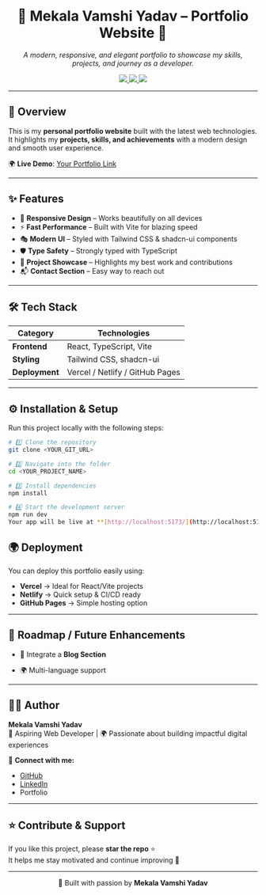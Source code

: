 <!-- Banner -->
<h1 align="center">🌟 Mekala Vamshi Yadav – Portfolio Website 🌟</h1>
<p align="center">
  <em>A modern, responsive, and elegant portfolio to showcase my skills, projects, and journey as a developer.</em>
</p>

<p align="center">
  <a href="https://github.com/VAMSHIYADAV46">
    <img src="https://img.shields.io/badge/GitHub-VAMSHIYADAV46-black?logo=github" />
  </a>
  <a href="https://linkedin.com">
    <img src="https://img.shields.io/badge/LinkedIn-Connect-blue?logo=linkedin" />
  </a>
  <a href="mailto:youremail@example.com">
    <img src="https://img.shields.io/badge/Email-Contact-red?logo=gmail" />
  </a>
</p>

---

## 🚀 Overview  

This is my **personal portfolio website** built with the latest web technologies.  
It highlights my **projects, skills, and achievements** with a modern design and smooth user experience.  

🌍 **Live Demo**: [Your Portfolio Link](https://your-portfolio-link.com)  

---

## ✨ Features  

- 🎨 **Responsive Design** – Works beautifully on all devices  
- ⚡ **Fast Performance** – Built with Vite for blazing speed  
- 🎭 **Modern UI** – Styled with Tailwind CSS & shadcn-ui components  
- 🛡️ **Type Safety** – Strongly typed with TypeScript  
- 🔗 **Project Showcase** – Highlights my best work and contributions  
- 📬 **Contact Section** – Easy way to reach out  

---

## 🛠️ Tech Stack  

| Category       | Technologies |
|----------------|--------------|
| **Frontend**   | React, TypeScript, Vite |
| **Styling**    | Tailwind CSS, shadcn-ui |
| **Deployment** | Vercel / Netlify / GitHub Pages |

---

## ⚙️ Installation & Setup  

Run this project locally with the following steps:  

```bash
# 1️⃣ Clone the repository
git clone <YOUR_GIT_URL>

# 2️⃣ Navigate into the folder
cd <YOUR_PROJECT_NAME>

# 3️⃣ Install dependencies
npm install

# 4️⃣ Start the development server
npm run dev
Your app will be live at **[http://localhost:5173/](http://localhost:5173/)** 🎉  

```

## 🌍 Deployment  

You can deploy this portfolio easily using:  

- **Vercel** → Ideal for React/Vite projects  
- **Netlify** → Quick setup & CI/CD ready  
- **GitHub Pages** → Simple hosting option  

---



## 📌 Roadmap / Future Enhancements  

 
- 📝 Integrate a **Blog Section**  
 
- 🌍 Multi-language support  

---

## 🧑‍💻 Author  

**Mekala Vamshi Yadav**  
💼 Aspiring Web Developer | 🌍 Passionate about building impactful digital experiences  

🔗 **Connect with me:**  
- [GitHub](https://github.com/VAMSHIYADAV46)  
- [LinkedIn](https://linkedin.com)  
- Portfolio  

---

## ⭐ Contribute & Support  

If you like this project, please **star the repo** ⭐  
It helps me stay motivated and continue improving 🚀  

---

<p align="center">💖 Built with passion by <strong>Mekala Vamshi Yadav</strong></p>
